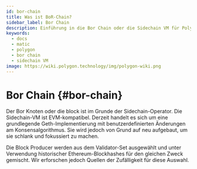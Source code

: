```yaml
---
id: bor-chain
title: Was ist BoR-Chain?
sidebar_label: Bor Chain
description: Einführung in die Bor Chain oder die Sidechain VM für Polygon PoS
keywords:
  - docs
  - matic
  - polygon
  - bor chain
  - sidechain VM
image: https://wiki.polygon.technology/img/polygon-wiki.png
---
```


# Bor Chain {#bor-chain}

Der Bor Knoten oder die block ist im Grunde der Sidechain-Operator. Die Sidechain-VM ist EVM-kompatibel. Derzeit handelt es sich um eine grundlegende Geth-Implementierung mit benutzerdefinierten Änderungen am Konsensalgorithmus. Sie wird jedoch von Grund auf neu aufgebaut, um sie schlank und fokussiert zu machen.

Die Block Producer werden aus dem Validator-Set ausgewählt und unter Verwendung historischer Ethereum-Blockhashes für den gleichen Zweck gemischt. Wir erforschen jedoch Quellen der Zufälligkeit für diese Auswahl.